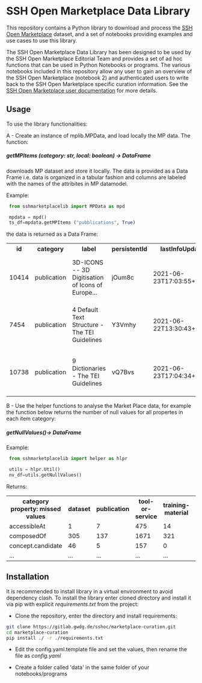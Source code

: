 # SSH Open Marketplace Data Library

This repository contains a Python library to download and process the [SSH Open Marketplace](https://marketplace.sshopencloud.eu/) dataset, and a set of notebooks providing examples and use cases to use this library. 

The SSH Open Marketplace Data Library has been designed to be used by the SSH Open Marketplace Editorial Team and provides a set of ad hoc functions that can be used in Python Notebooks or programs. The various notebooks included in this repository allow any user to gain an overview of the SSH Open Marketplace (notebook 2) and authenticated users to write back to the SSH Open Marketplace specific curation information. See the [SSH Open Marketplace user documentation](https://marketplace.sshopencloud.eu/contribute/moderator-guidelines) for more details.
 
## Usage

To use the library functionalities: 

A - Create an instance of mplib.MPData, and load locally the MP data. The function:

##### getMPItems (category: str, local: boolean) -> DataFrame

downloads MP dataset and store it locally. The data is provided as a Data Frame i.e. data is organized in a tabular fashion and columns are labeled with the names of the attribites in MP datamodel.


 Example:
```Python 
 from sshmarketplacelib import MPData as mpd

 mpdata = mpd()
 ts_df=mpdata.getMPItems ("pubblications", True)
```

the data is returned as a Data Frame:

<table>
<tr>
	<th>id</th><th>	category</th><th>	label</th><th>	persistentId</th><th>	lastInfoUpdate</th><th>	status</th><th>	description</th><th>	contributors</th><th>	properties</th><th>	externalIds</th>
    </tr><tr>
<td>10414</td><td>	publication</td><td>	3D-ICONS -- 3D Digitisation of Icons of Europe...</td><td>	jOum8c</td><td>	2021-06-23T17:03:55+0000</td><td>	approved</td><td>	3D-ICONS was a pilot project funded under the ...	</td><td>[]</td><td>	[{'id': 41261, 'type': {'code': 'language', 'l...	</td><td>[]</td>
 </tr><tr>
<td>7454</td><td>	publication</td><td>	4 Default Text Structure - The TEI Guidelines</td><td>	Y3Vmhy</td><td>	2021-06-22T13:30:43+0000</td><td>	approved</td><td>	No description provided.</td><td>	[]</td><td>	[{'id': 41094, 'type': {'code': 'language', 'l...	</td><td>[]</td>
 </tr><tr>
<td>10738</td><td>	publication</td><td>	9 Dictionaries - The TEI Guidelines</td><td>	vQ7Bvs</td><td>	2021-06-23T17:04:34+0000</td><td>	approved</td><td>	No description provided.</td><td>	[]</td><td>	[{'id': 41163, 'type': {'code': 'language', 'l...	</td><td>[]</td><td>
 </tr>
</table>


B - Use the helper functions to analyse the Market Place data, for example the function below returns the number of null values for all propertes in each item category:

##### getNullValues()-> DataFrame


Example:

```Python 
 from sshmarketplacelib import helper as hlpr

 utils = hlpr.Util()
 nv_df=utils.getNullValues()
```


Returns:

<TABLE>
    <tr>
    <th>category <br>property: missed values</th><th>dataset</th><th>publication</th><th>tool-or-service</th><th>	training-material</th><th>	workflow</th>
        </tr><tr>
<td>accessibleAt</td><td>	1</td><td>	7</td><td>	475</td><td>	14</td><td>	1</td>
    </tr><tr>
<td>composedOf</td><td>	305</td><td>	137</td><td>	1671</td><td>	321</td><td>	0</td>
    </tr><tr>
<td>concept.candidate</td><td>	46</td><td>	5</td><td>	157</td><td>	0</td><td>	0</td>
    </tr>
    <tr>
<td>...</td><td>...</td><td>...</td><td>...</td><td>...</td><td>...</td>
    </tr>

</TABLE> 
  

## Installation
It is recommended to install library in a virtual environment to avoid dependency clash. 
To install the library enter cloned directory and install it via pip with explicit *requirements.txt* from the project:

- Clone the repository, enter the directory and install requirements:
```bash
git clone https://gitlab.gwdg.de/sshoc/marketplace-curation.git
cd marketplace-curation
pip install ./ -r ./requirements.txt
```

- Edit the config.yaml.template file and set the values, then rename the file as *config.yaml*

- Create a folder called 'data' in the same folder of your notebooks/programs


